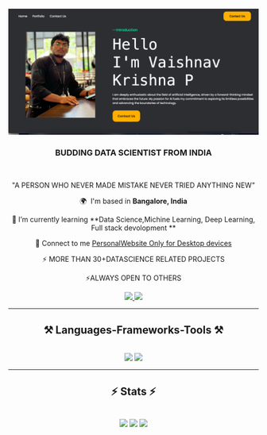 
![](web_image.png)

<h3 align="center">BUDDING DATA SCIENTIST FROM INDIA</h3>

<br/>

<div align="center">
 
"A PERSON WHO NEVER MADE MISTAKE NEVER TRIED ANYTHING NEW"
 
 🌍  I'm based in **Bangalore, India**
 
 🤝 I’m currently learning **Data Science,Michine Learning, Deep Learning, Full stack devolopment **

 💬 Connect to me [PersonalWebsite Only for Desktop devices](https://Vaishnav2002.pythonanywhere.com)

 ⚡ MORE THAN 30+DATASCIENCE RELATED PROJECTS
 
 ⚡ALWAYS OPEN TO OTHERS
 

 </div>

<div align="center"> 
  <a href="mailto:vyshnavkrishnap2020@gmail.com">
    <img src="https://img.shields.io/badge/Gmail-333333?style=for-the-badge&logo=gmail&logoColor=red" />
  </a>
  <a href="https://www.linkedin.com/in/vaishnav-krishna-p-674a56256/" target="_blank">
    <img src="https://img.shields.io/badge/LinkedIn-0077B5?style=for-the-badge&logo=linkedin&logoColor=white" />
  </a>
</div>


 <hr/>
 
<h2 align="center">⚒️ Languages-Frameworks-Tools ⚒️</h2>
<br/>
<div align="center">
    <img src="https://skillicons.dev/icons?i=github,vscode,django,python,html,css,java,c&perline=4" />
<img src="https://skillicons.dev/icons?i=machinelearning,deeplearning&perline=2" /><br>

</div>

<hr/>

<h2 align="center">⚡ Stats ⚡</h2>
<br>
<div align="center">
   <img src="https://github-readme-stats.vercel.app/api?username=Vaishnavgithuber&theme=dracula&show_icons=true&hide_border=false&count_private=true&cache_seconds=1800">
   <img src="https://github-readme-streak-stats.herokuapp.com/?user=Vaishnavgithuber&theme=dracula&hide_border=false">
   <img src="https://github-readme-stats.vercel.app/api/top-langs/?username=Vaishnavgithuber&theme=dracula&show_icons=true&hide_border=false&layout=compact&cache_seconds=1800">
</div>
